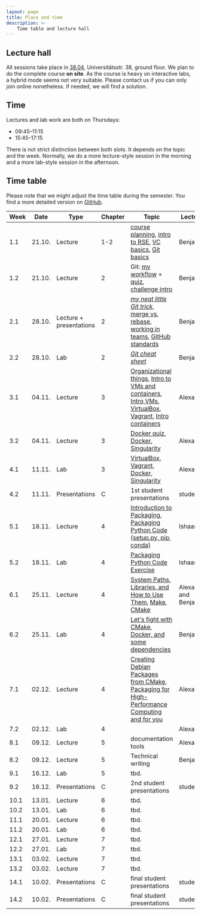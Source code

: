 ```yaml
---
layout: page
title: Place and time
description: >-
    Time table and lecture hall
---
```


## Lecture hall

All sessions take place in [38.04](https://campus.uni-stuttgart.de/cusonline/pl/ui/$ctx;lang=DE/ris.ris?pOrgNr=599&pQuellGeogrBTypNr=5&pZielGeogrBTypNr=5&pZielGeogrBerNr=6050009&pRaumNr=7051&pActionFlag=A&pShowEinzelraum=J), Universitätsstr. 38, ground floor.
We plan to do the complete course **on site**. As the course is heavy on interactive labs, a hybrid mode seems not very suitable. Please contact us if you can only join online nonetheless. If needed, we will find a solution.

## Time

Lectures and lab work are both on Thursdays:

* 09:45–11:15
* 15:45–17:15

There is not strict distinction between both slots. It depends on the topic and the week. Normally, we do a more lecture-style session in the morning and a more lab-style session in the afternoon.

## Time table

Please note that we might adjust the time table during the semester. You find a more detailed version on [GitHub](https://github.com/Simulation-Software-Engineering/Lecture-Material/blob/main/timetable.md).

| Week | Date | Type | Chapter | Topic | Lecturer |
| ---- | ---- | ---- | ------- |------ | -------- |
|    1.1 | 21.10. |Lecture | 1-2 | [course planning](https://github.com/Simulation-Software-Engineering/Lecture-Material/blob/main/organization/material/intro_course_slides.md), [intro to RSE](https://github.com/Simulation-Software-Engineering/Lecture-Material/blob/main/organization/material/rse_basics_slides.md), [VC basics](https://github.com/Simulation-Software-Engineering/Lecture-Material/blob/main/version-control/material/intro_slides.md), [Git basics](https://github.com/Simulation-Software-Engineering/Lecture-Material/blob/main/version-control/overview.md#recap-of-git-basics) | Benjamin |
|    1.2 | 21.10. |Lecture | 2 | Git: [my workflow](https://github.com/Simulation-Software-Engineering/Lecture-Material/blob/main/version-control/overview.md#how-i-work-with-git) + [quiz](https://github.com/Simulation-Software-Engineering/Lecture-Material/blob/main/version-control/material/git_quiz.md), [challenge intro](https://github.com/Simulation-Software-Engineering/Lecture-Material/blob/main/organization/material/challenge_intro_slides.md)  | Benjamin |
|    2.1 | 28.10. |Lecture + presentations| 2 | [*my neat little Git trick*](https://github.com/Simulation-Software-Engineering/Lecture-Material/blob/main/version-control/overview.md#my-favorite-neat-little-Git-trick), [merge vs. rebase](https://github.com/Simulation-Software-Engineering/Lecture-Material/blob/main/version-control/material/merge_rebase_slides.md), [working in teams](https://github.com/Simulation-Software-Engineering/Lecture-Material/blob/main/version-control/material/workflow_slides.md), [GitHub standards](https://github.com/Simulation-Software-Engineering/Lecture-Material/blob/main/version-control/material/standards_slides.md) | Benjamin |
|    2.2 | 28.10. |Lab | 2 | [*Git cheat sheet*](https://github.com/Simulation-Software-Engineering/Lecture-Material/blob/main/version-control/material/cheat_sheet_text.md)  | Benjamin |
|    3.1 | 04.11. |Lecture | 3 | [Organizational things](https://github.com/Simulation-Software-Engineering/Lecture-Material/blob/main/organization/material/organizational_remarks_week3_slides.md), [Intro to VMs and containers](https://github.com/Simulation-Software-Engineering/Lecture-Material/blob/main/virtualization-and-containers/material/intro_slides.md), [Intro VMs](https://github.com/Simulation-Software-Engineering/Lecture-Material/blob/main/virtualization-and-containers/material/virtualmachines_slides.md), [VirtualBox](https://github.com/Simulation-Software-Engineering/Lecture-Material/blob/main/virtualization-and-containers/material/virtualbox_slides.md), [Vagrant](https://github.com/Simulation-Software-Engineering/Lecture-Material/blob/main/virtualization-and-containers/material/vagrant_slides.md), [Intro containers](https://github.com/Simulation-Software-Engineering/Lecture-Material/blob/main/virtualization-and-containers/material/containers_slides.md)| Alexander |
|    3.2 | 04.11. |Lecture | 3 | [Docker quiz](https://github.com/Simulation-Software-Engineering/Lecture-Material/blob/main/virtualization-and-containers/material/docker_quiz.md), [Docker](https://github.com/Simulation-Software-Engineering/Lecture-Material/blob/main/virtualization-and-containers/material/docker_slides.md), [Singularity](https://github.com/Simulation-Software-Engineering/Lecture-Material/blob/main/virtualization-and-containers/material/singularity_slides.md)| Alexander |
|    4.1 | 11.11. |Lab | 3 | [VirtualBox, Vagrant, Docker, Singularity](https://github.com/Simulation-Software-Engineering/Lecture-Material/blob/main/virtualization-and-containers/material/exercise_vm_containers_text.md)  | Alexander |
|    4.2 | 11.11. |Presentations | C | 1st student presentations | students|
|    5.1 | 18.11. |Lecture | 4 | [Introduction to Packaging](https://github.com/Simulation-Software-Engineering/Lecture-Material/blob/main/building-and-packaging/material/intro_slides.md), [Packaging Python Code (setup.py, pip, conda)](https://github.com/Simulation-Software-Engineering/Lecture-Material/blob/main/building-and-packaging/material/packaging_python_slides.md) | Ishaan |
|    5.2 | 18.11. |Lab | 4 | [Packaging Python Code Exercise](https://github.com/Simulation-Software-Engineering/Lecture-Material/blob/main/building-and-packaging/material/exercise_python_packaging_text.md) | Ishaan |
|    6.1 | 25.11. |Lecture | 4 | [System Paths, Libraries, and How to Use Them](https://github.com/Simulation-Software-Engineering/Lecture-Material/blob/main/building-and-packaging/material/systempaths_and_librarytools_slides.md), [Make](https://github.com/Simulation-Software-Engineering/Lecture-Material/blob/main/building-and-packaging/material/make_slides.md), [CMake](https://github.com/Simulation-Software-Engineering/Lecture-Material/blob/main/building-and-packaging/material/cmake_slides.md) | Alexander and Benjamin |
|    6.2 | 25.11. |Lab | 4 | [Let's fight with CMake, Docker, and some dependencies](https://github.com/Simulation-Software-Engineering/Lecture-Material/blob/main/building-and-packaging/material/exercise_cmake_text.md) | Benjamin |
|    7.1 | 02.12. |Lecture | 4 | [Creating Debian Packages from CMake](https://github.com/Simulation-Software-Engineering/Lecture-Material/blob/main/building-and-packaging/material/packaging_debian_slides.md), [Packaging for High-Performance Computing and for you](https://github.com/Simulation-Software-Engineering/Lecture-Material/blob/main/building-and-packaging/material/packaging_hpc_slides.md) | Alexander |
|    7.2 | 02.12. |Lab | 4 |  | Alexander |
|    8.1 | 09.12. |Lecture | 5 | documentation tools | Alexander |
|    8.2 | 09.12. |Lecture | 5 | Technical writing | Benjamin |
|    9.1 | 16.12. |Lab | 5 | tbd. |  |
|    9.2 | 16.12. |Presentations | C | 2nd student presentations | students |
|   10.1 | 13.01. |Lecture | 6 | tbd. | |
|   10.2 | 13.01. |Lab | 6 | tbd. | |
|   11.1 | 20.01. |Lecture | 6 | tbd. | |
|   11.2 | 20.01. |Lab | 6 | tbd. | |
|   12.1 | 27.01. |Lecture | 7 | tbd. | |
|   12.2 | 27.01. |Lab | 7 | tbd. | |
|   13.1 | 03.02. |Lecture | 7 | tbd. | |
|   13.2 | 03.02. |Lecture | 7 | tbd. | |
|   14.1 | 10.02. |Presentations | C | final student presentations | students|
|   14.2 | 10.02. |Presentations | C | final student presentations | students|
